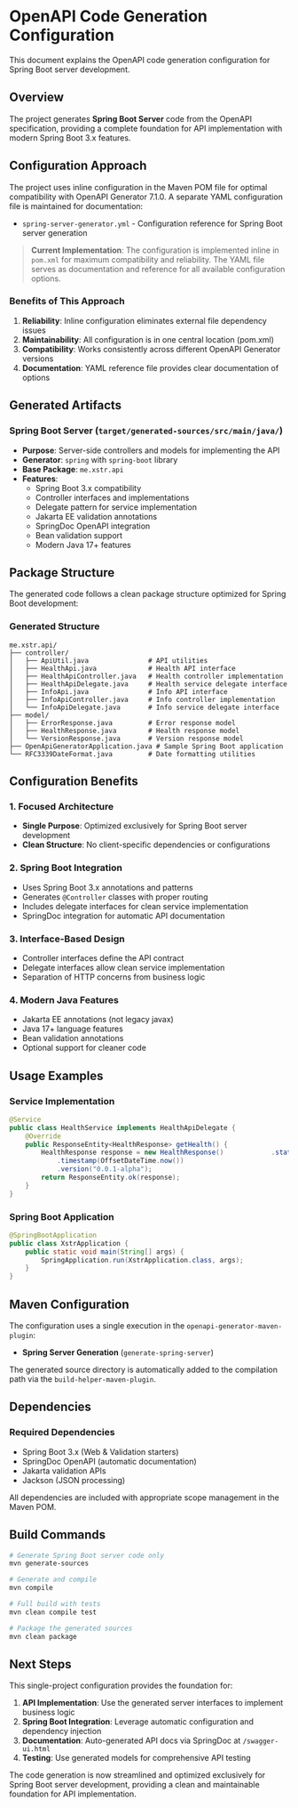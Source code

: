 # OpenAPI Code Generation Configuration

This document explains the OpenAPI code generation configuration for Spring Boot server development.

## Overview

The project generates **Spring Boot Server** code from the OpenAPI specification, providing a complete foundation for API implementation with modern Spring Boot 3.x features.

## Configuration Approach

The project uses inline configuration in the Maven POM file for optimal compatibility with OpenAPI Generator 7.1.0. A separate YAML configuration file is maintained for documentation:

- `spring-server-generator.yml` - Configuration reference for Spring Boot server generation

> **Current Implementation**: The configuration is implemented inline in `pom.xml` for 
> maximum compatibility and reliability. The YAML file serves as documentation and 
> reference for all available configuration options.

### Benefits of This Approach

1. **Reliability**: Inline configuration eliminates external file dependency issues
2. **Maintainability**: All configuration is in one central location (pom.xml)
3. **Compatibility**: Works consistently across different OpenAPI Generator versions
4. **Documentation**: YAML reference file provides clear documentation of options

## Generated Artifacts

### Spring Boot Server (`target/generated-sources/src/main/java/`)
- **Purpose**: Server-side controllers and models for implementing the API
- **Generator**: `spring` with `spring-boot` library  
- **Base Package**: `me.xstr.api`
- **Features**:
  - Spring Boot 3.x compatibility
  - Controller interfaces and implementations  
  - Delegate pattern for service implementation
  - Jakarta EE validation annotations
  - SpringDoc OpenAPI integration
  - Bean validation support
  - Modern Java 17+ features

## Package Structure

The generated code follows a clean package structure optimized for Spring Boot development:

### Generated Structure
```
me.xstr.api/
├── controller/
│   ├── ApiUtil.java               # API utilities
│   ├── HealthApi.java             # Health API interface
│   ├── HealthApiController.java   # Health controller implementation
│   ├── HealthApiDelegate.java     # Health service delegate interface
│   ├── InfoApi.java               # Info API interface
│   ├── InfoApiController.java     # Info controller implementation
│   └── InfoApiDelegate.java       # Info service delegate interface
├── model/
│   ├── ErrorResponse.java         # Error response model
│   ├── HealthResponse.java        # Health response model
│   └── VersionResponse.java       # Version response model
├── OpenApiGeneratorApplication.java # Sample Spring Boot application
└── RFC3339DateFormat.java         # Date formatting utilities
```

## Configuration Benefits

### 1. Focused Architecture
- **Single Purpose**: Optimized exclusively for Spring Boot server development
- **Clean Structure**: No client-specific dependencies or configurations

### 2. Spring Boot Integration
- Uses Spring Boot 3.x annotations and patterns
- Generates `@Controller` classes with proper routing
- Includes delegate interfaces for clean service implementation
- SpringDoc integration for automatic API documentation

### 3. Interface-Based Design
- Controller interfaces define the API contract
- Delegate interfaces allow clean service implementation
- Separation of HTTP concerns from business logic

### 4. Modern Java Features
- Jakarta EE annotations (not legacy javax)
- Java 17+ language features
- Bean validation annotations
- Optional support for cleaner code

## Usage Examples

### Service Implementation
```java
@Service
public class HealthService implements HealthApiDelegate {
    @Override
    public ResponseEntity<HealthResponse> getHealth() {
        HealthResponse response = new HealthResponse()            .status(HealthResponse.StatusEnum.UP)
            .timestamp(OffsetDateTime.now())
            .version("0.0.1-alpha");
        return ResponseEntity.ok(response);
    }
}
```

### Spring Boot Application
```java
@SpringBootApplication
public class XstrApplication {
    public static void main(String[] args) {
        SpringApplication.run(XstrApplication.class, args);
    }
}
```

## Maven Configuration

The configuration uses a single execution in the `openapi-generator-maven-plugin`:

- **Spring Server Generation** (`generate-spring-server`)

The generated source directory is automatically added to the compilation path via the `build-helper-maven-plugin`.

## Dependencies

### Required Dependencies
- Spring Boot 3.x (Web & Validation starters)
- SpringDoc OpenAPI (automatic documentation)
- Jakarta validation APIs
- Jackson (JSON processing)

All dependencies are included with appropriate scope management in the Maven POM.

## Build Commands

```bash
# Generate Spring Boot server code only
mvn generate-sources

# Generate and compile
mvn compile

# Full build with tests
mvn clean compile test

# Package the generated sources
mvn clean package
```

## Next Steps

This single-project configuration provides the foundation for:

1. **API Implementation**: Use the generated server interfaces to implement business logic
2. **Spring Boot Integration**: Leverage automatic configuration and dependency injection
3. **Documentation**: Auto-generated API docs via SpringDoc at `/swagger-ui.html`
4. **Testing**: Use generated models for comprehensive API testing

The code generation is now streamlined and optimized exclusively for Spring Boot server development, providing a clean and maintainable foundation for API implementation.
